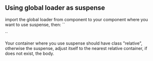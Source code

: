 ## Using global loader as suspense

import the global loader from component to your component where you want to use suspense, then:
``<div className="relative">
<SuspensAnimation loading={?} />

</div>``

Your container where you use suspense should have class "relative", otherwise the suspense, adjust itself to the nearest relative container, if does not exist, the body.
